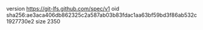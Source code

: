 version https://git-lfs.github.com/spec/v1
oid sha256:ae3aca406db862325c2a587ab03b83fdac1aa63bf59bd3f86ab532c1927730e2
size 2350
